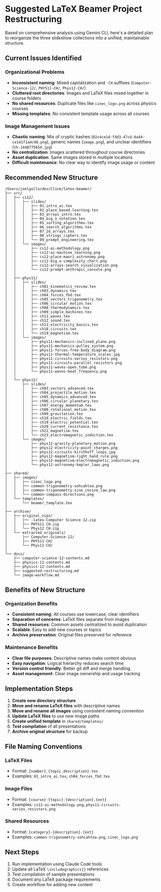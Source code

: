 # Suggested LaTeX Beamer Project Restructuring

Based on comprehensive analysis using Gemini CLI, here's a detailed plan to reorganize the three slideshow collections into a unified, maintainable structure.

## Current Issues Identified

### Organizational Problems
- **Inconsistent naming**: Mixed capitalization and `-CH` suffixes (`Computer-Science-12/`, `PHYS11-CH/`, `Phys12-CH/`)
- **Cluttered root directories**: Images and LaTeX files mixed together in course folders
- **No shared resources**: Duplicate files like `cinec_logo.png` across physics courses
- **Missing templates**: No consistent template usage across all courses

### Image Management Issues
- **Chaotic naming**: Mix of cryptic hashes (`02c4ce1d-fdd3-47cd-8a44-ce141f1a4c98.png`), generic names (`image.png`), and unclear identifiers (`th-1448775654.jpg`)
- **No centralization**: Images scattered throughout course directories
- **Asset duplication**: Same images stored in multiple locations
- **Difficult maintenance**: No clear way to identify image usage or content

## Recommended New Structure

```
/Users/joelgullo/dev/Cline/latex-beamer/
├── src/
│   ├── cs12/
│   │   ├── slides/
│   │   │   ├── 01_intro_ai.tex
│   │   │   ├── 02_place_based_learning.tex
│   │   │   ├── 03_arrays_intro.tex
│   │   │   ├── 04_big_o_notation.tex
│   │   │   ├── 05_sorting_algorithms.tex
│   │   │   ├── 06_search_algorithms.tex
│   │   │   ├── 07_2d_arrays.tex
│   │   │   ├── 08_strings_ciphers.tex
│   │   │   └── 09_prompt_engineering.tex
│   │   └── images/
│   │       ├── cs12-ai-methodology.png
│   │       ├── cs12-ai-machine_learning.png
│   │       ├── cs12-place-maori_astronomy.png
│   │       ├── cs12-big_o-complexity_chart.png
│   │       ├── cs12-arrays-search_visualization.png
│   │       └── cs12-prompt-anthropic_console.png
│   │
│   ├── phys11/
│   │   ├── slides/
│   │   │   ├── ch01_kinematics_review.tex
│   │   │   ├── ch03_dynamics.tex
│   │   │   ├── ch04_forces_fbd.tex
│   │   │   ├── ch05_vectors_trigonometry.tex
│   │   │   ├── ch06_circular_motion.tex
│   │   │   ├── ch08_thermodynamics.tex
│   │   │   ├── ch09_simple_machines.tex
│   │   │   ├── ch11_waves.tex
│   │   │   ├── ch12_sound.tex
│   │   │   ├── ch13_electricity_basics.tex
│   │   │   ├── ch18_circuits.tex
│   │   │   └── ch19_magnetism.tex
│   │   └── images/
│   │       ├── phys11-mechanics-inclined_plane.png
│   │       ├── phys11-mechanics-pulley_system.png
│   │       ├── phys11-forces-free_body_diagram.png
│   │       ├── phys11-thermal-temperature_scales.jpg
│   │       ├── phys11-circuits-series_resistors.png
│   │       ├── phys11-circuits-parallel_resistors.png
│   │       ├── phys11-waves-open_tube.png
│   │       └── phys11-waves-beat_frequency.png
│   │
│   └── phys12/
│       ├── slides/
│       │   ├── ch03_vectors_advanced.tex
│       │   ├── ch04_projectile_motion.tex
│       │   ├── ch05_dynamics_advanced.tex
│       │   ├── ch06_circular_planetary.tex
│       │   ├── ch07_energy_momentum.tex
│       │   ├── ch08_rotational_motion.tex
│       │   ├── ch09_gravitation.tex
│       │   ├── ch18_electric_fields.tex
│       │   ├── ch19_electric_potential.tex
│       │   ├── ch20_current_resistance.tex
│       │   ├── ch22_magnetism.tex
│       │   └── ch23_electromagnetic_induction.tex
│       └── images/
│           ├── phys12-gravity-planetary_motion.png
│           ├── phys12-electricity-point_charges.png
│           ├── phys12-circuits-kirchhoff_loops.jpg
│           ├── phys12-magnetism-right_hand_rule.png
│           ├── phys12-magnetism-electromagnetic_induction.png
│           └── phys12-astronomy-kepler_laws.png
│
├── shared/
│   ├── images/
│   │   ├── cinec_logo.png
│   │   ├── common-trigonometry-sohcahtoa.png
│   │   ├── common-trigonometry-sine_cosine_law.png
│   │   └── common-compass-directions.png
│   └── templates/
│       └── beamer_template.tex
│
├── archive/
│   ├── original_zips/
│   │   ├── -latex-Computer Science 12.zip
│   │   ├── PHYS11 CH.zip
│   │   └── Phys12 CH.zip
│   └── extracted_originals/
│       ├── Computer-Science-12/
│       ├── PHYS11-CH/
│       └── Phys12-CH/
│
└── docs/
    ├── computer-science-12-contents.md
    ├── physics-11-contents.md
    ├── physics-12-contents.md
    ├── suggested-restructuring.md
    └── image-workflow.md
```

## Benefits of New Structure

### Organization Benefits
- **Consistent naming**: All courses use lowercase, clear identifiers
- **Separation of concerns**: LaTeX files separate from images
- **Shared resources**: Common assets centralized to avoid duplication
- **Scalable**: Easy to add new courses or topics
- **Archive preservation**: Original files preserved for reference

### Maintenance Benefits
- **Clear file purposes**: Descriptive names make content obvious
- **Easy navigation**: Logical hierarchy reduces search time
- **Version control friendly**: Better git diff and merge handling
- **Asset management**: Clear image ownership and usage tracking

## Implementation Steps

1. **Create new directory structure**
2. **Move and rename LaTeX files** with descriptive names
3. **Move and rename all images** using consistent naming convention
4. **Update LaTeX files** to use new image paths
5. **Create unified template** in `shared/templates/`
6. **Test compilation** of all presentations
7. **Archive original structure** for backup

## File Naming Conventions

### LaTeX Files
- Format: `{number}_{topic_description}.tex`
- Examples: `01_intro_ai.tex`, `ch04_forces_fbd.tex`

### Image Files
- Format: `{course}-{topic}-{description}.{ext}`
- Examples: `cs12-ai-methodology.png`, `phys11-circuits-series_resistors.png`

### Shared Resources
- Format: `{category}-{description}.{ext}`
- Examples: `common-trigonometry-sohcahtoa.png`, `cinec_logo.png`

## Next Steps

1. Run implementation using Claude Code tools
2. Update all LaTeX `\includegraphics{}` references
3. Test compilation of sample presentations
4. Document any LaTeX package requirements
5. Create workflow for adding new content